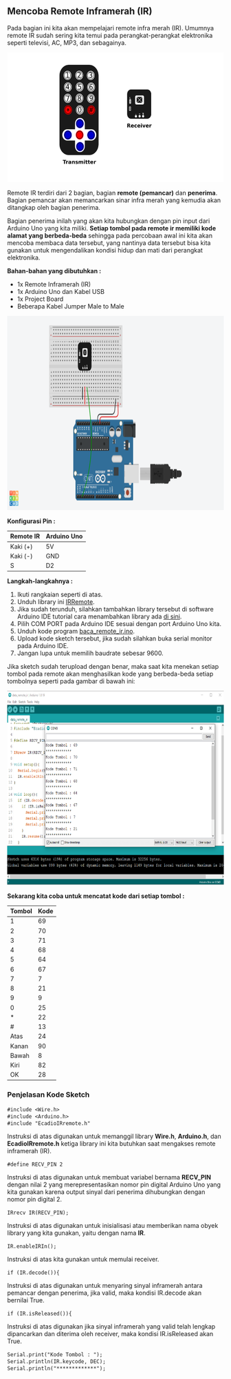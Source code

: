 ## Mencoba Remote Inframerah (IR)

Pada bagian ini kita akan mempelajari remote infra merah (IR). Umumnya remote IR sudah sering kita temui pada perangkat-perangkat elektronika seperti televisi, AC, MP3, dan sebagainya. 

<p align="center">
<img src="/Gambar/remote-ir.png" height="300">
</p>

Remote IR terdiri dari 2 bagian, bagian **remote (pemancar)** dan **penerima**. Bagian pemancar akan memancarkan sinar infra merah yang kemudia akan ditangkap oleh bagian penerima.

Bagian penerima inilah yang akan kita hubungkan dengan pin input dari Arduino Uno yang kita miliki. **Setiap tombol pada remote ir memiliki kode alamat yang berbeda-beda** sehingga pada percobaan awal ini kita akan mencoba membaca data tersebut, yang nantinya data tersebut bisa kita gunakan untuk mengendalikan kondisi hidup dan mati dari perangkat elektronika.

**Bahan-bahan yang dibutuhkan :**
* 1x Remote Inframerah (IR)
* 1x Arduino Uno dan Kabel USB
* 1x Project Board
* Beberapa Kabel Jumper Male to Male

<p align="center">
<img src="/Gambar/rangkaian-remote-ir.png" height="450">
</p>

**Konfigurasi Pin :**

| Remote IR  | Arduino Uno |
| ------------- | ------------- |
| Kaki (+) | 5V  |
| Kaki (-) | GND  |
| S | D2  |

**Langkah-langkahnya :**
1. Ikuti rangkaian seperti di atas.
2. Unduh library ini [IRRemote](https://github.com/userdw/Trainer_Mikrokontroler_Arduino/blob/main/Kumpulan%20Library/IRRemote.zip).
3. Jika sudah terunduh, silahkan tambahkan library tersebut di software Arduino IDE tutorial cara menambahkan library ada [di sini](https://github.com/userdw/Trainer_Mikrokontroler_Arduino/blob/main/Menambahkan%20Library.md).
4. Pilih COM PORT pada Arduino IDE sesuai dengan port Arduino Uno kita.
5. Unduh kode program [baca_remote_ir.ino](https://github.com/userdw/Trainer_Mikrokontroler_Arduino/blob/main/D_Belajar%20Menggunakan%20Sensor/04_Mencoba%20Remote%20Inframerah%20(IR)/data_remote_ir.ino).
6. Upload kode sketch tersebut, jika sudah silahkan buka serial monitor pada Arduino IDE.
7. Jangan lupa untuk memilih baudrate sebesar 9600.

Jika sketch sudah terupload dengan benar, maka saat kita menekan setiap tombol pada remote akan menghasilkan kode yang berbeda-beda setiap tombolnya seperti pada gambar di bawah ini:

<p align="center">
<img src="/Gambar/data-remote-ir-serial-monitor.png" height="450">
</p>

**Sekarang kita coba untuk mencatat kode dari setiap tombol :**

| Tombol  | Kode |
| ------------- | ------------- |
| 1 | 69 |
| 2 | 70  |
| 3 | 71  |
| 4 | 68 |
| 5 | 64  |
| 6 | 67  |
| 7 | 7 |
| 8 | 21 |
| 9 | 9  |
| 0 | 25 |
| * | 22  |
| # | 13  |
| Atas | 24 |
| Kanan | 90  |
| Bawah | 8 |
| Kiri | 82  |
| OK | 28 |

### Penjelasan Kode Sketch

```
#include <Wire.h>
#include <Arduino.h>
#include "EcadioIRremote.h"
```
Instruksi di atas digunakan untuk memanggil library **Wire.h**, **Arduino.h**, dan **EcadioIRremote.h** ketiga library ini kita butuhkan saat mengakses remote inframerah (IR).

```
#define RECV_PIN 2
```
Instruksi di atas digunakan untuk membuat variabel bernama **RECV_PIN** dengan nilai 2 yang merepresentasikan nomor pin digital Arduino Uno yang kita gunakan karena output sinyal dari penerima dihubungkan dengan nomor pin digital 2.

```
IRrecv IR(RECV_PIN);
```
Instruksi di atas digunakan untuk inisialisasi atau memberikan nama obyek library yang kita gunakan, yaitu dengan nama **IR**.

```
IR.enableIRIn();
```
Instruksi di atas kita gunakan untuk memulai receiver.

```
if (IR.decode()){
```
Instruksi di atas digunakan untuk menyaring sinyal inframerah antara pemancar dengan penerima, jika valid, maka kondisi IR.decode akan bernilai True.

```
if (IR.isReleased()){
```
Instruksi di atas digunakan jika sinyal inframerah yang valid telah lengkap dipancarkan dan diterima oleh receiver, maka kondisi IR.isReleased akan True.

```
Serial.print("Kode Tombol : ");
Serial.println(IR.keycode, DEC);
Serial.println("*************"); 
```

